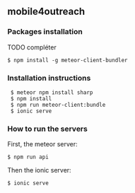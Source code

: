 ## mobile4outreach
### Packages installation
TODO compléter
```
$ npm install -g meteor-client-bundler
```
### Installation instructions
```
 $ meteor npm install sharp
 $ npm install
 $ npm run meteor-client:bundle
 $ ionic serve
```
### How to run the servers
First, the meteor server:
```
$ npm run api
```
Then the ionic server:
```
$ ionic serve
```
